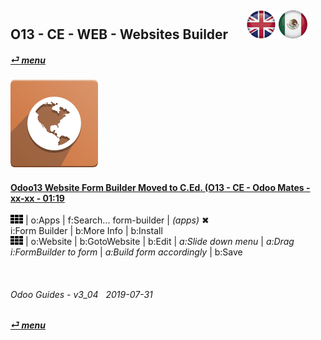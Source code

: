 ## O13 - CE - WEB - Websites Builder &nbsp;&nbsp;&nbsp;&nbsp; [![en-uk](/doc/img/en-uk_flag_button_small.png)](/en-uk/o13/ee/web/en-uk-o13-ee-web-websites-builder-guides.md) [ ![es-mx](/doc/img/es-mx_flag_button_small.png)](/es-mx/o13/ee/web/es-mx-o13-ee-web-websites-builder-guides.md)  
#### [_&#x23CE; menu_](/es-mx/o13/ce/es-mx-o13-ce-guides-menu.md)
### ![web](/doc/img/website.png)

#### [Odoo13 Website Form Builder Moved to C.Ed. (O13 - CE - Odoo Mates - xx-xx - 01:19](https://youtube.com/embed/o3WGNq4i344?autoplay=1&start=0&end=0&rel=0)  
[***Sync***]: # (es-mx-o13-ee-web-websites-builder-guides)  
![apps](/doc/img/apps.png) | o:Apps | f:Search... form-builder | _(apps)_ &#x2716;  
i:Form Builder | b:More Info | b:Install  
![apps](/doc/img/apps.png) | o:Website | b:GotoWebsite | b:Edit | _a:Slide down menu_ | _a:Drag i:FormBuilder to form_ | _a:Build form accordingly_ | b:Save  

<br>
	
###### Odoo Guides - v3_04 &nbsp; 2019-07-31  
**[_&#x23CE; menu_](/es-mx/o13/ce/es-mx-o13-ce-guides-menu.md)**  
